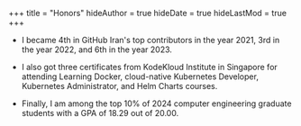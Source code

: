 +++
title = "Honors"
hideAuthor = true
hideDate = true
hideLastMod = true
+++

- I became 4th in GitHub Iran's top contributors in the year 2021, 3rd in the year 2022, and 6th in the year 2023.

- I also got three certificates from KodeKloud Institute in Singapore for attending Learning Docker, cloud-native Kubernetes Developer, Kubernetes Administrator, and Helm Charts courses.

- Finally, I am among the top 10% of 2024 computer engineering graduate students with a GPA of 18.29 out of 20.00.
